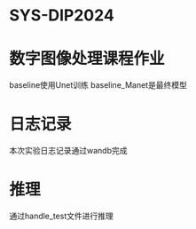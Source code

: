 # SYS-DIP2024
# 数字图像处理课程作业
baseline使用Unet训练
baseline_Manet是最终模型
# 日志记录
本次实验日志记录通过wandb完成
# 推理
通过handle_test文件进行推理
